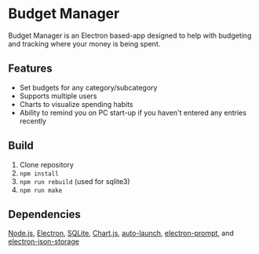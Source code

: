 # Budget Manager

Budget Manager is an Electron based-app designed to help with budgeting and tracking where your money is being spent.

## Features
- Set budgets for any category/subcategory
- Supports multiple users
- Charts to visualize spending habits
- Ability to remind you on PC start-up if you haven't entered any entries recently

## Build
1. Clone repository
2. `npm install`
3. `npm run rebuild` (used for sqlite3)
4. `npm run make`

## Dependencies
[Node.js](https://nodejs.org/en/), [Electron](https://github.com/electron/electron), [SQLite](https://www.sqlite.org/index.html), [Chart.js](https://www.chartjs.org/), [auto-launch](https://github.com/Teamwork/node-auto-launch), [electron-prompt](https://github.com/p-sam/electron-prompt), and [electron-json-storage](https://github.com/electron-userland/electron-json-storage)


